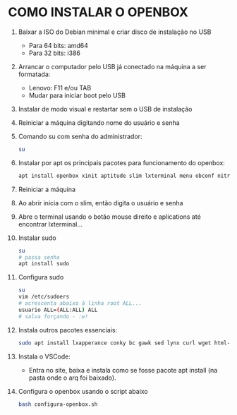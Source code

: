 # COMO INSTALAR O OPENBOX

1. Baixar a ISO do Debian minimal e criar disco de instalação no USB
	- Para 64 bits: amd64
	- Para 32 bits: i386

2. Arrancar o computador pelo USB já conectado na máquina a ser formatada:
	- Lenovo: F11 e/ou TAB
	- Mudar para iniciar boot pelo USB

3. Instalar de modo visual e restartar sem o USB de instalação

4. Reiniciar a máquina digitando nome do usuário e senha

5. Comando su com senha do administrador:
	~~~ bash
	su 
	~~~

6. Instalar por apt os principais pacotes para funcionamento do openbox:
	~~~ bash
	apt install openbox xinit aptitude slim lxterminal menu obconf nitrogen compton tint2 thunar arandr rofi 
	~~~

7. Reiniciar a máquina

8. Ao abrir inicia com o slim, então digita o usuário e senha

9. Abre o terminal usando o botão mouse direito e aplications até encontrar lxterminal...

10. Instalar sudo
	~~~ bash
	su
	# passa senha 
	apt install sudo
	~~~

11. Configura sudo
	~~~ bash
	su
	vim /etc/sudoers
	# acrescenta abaixo à linha root ALL...
	usuario ALL=(ALL:ALL) ALL
	# salva forçando - :w!
	~~~

12. Instala outros pacotes essenciais:
	~~~ bash
	sudo apt install lxapperance conky bc gawk sed lynx curl wget html-xml-utils xclip ffmpeg imagemagick youtube-dl nmap gnumeric abiword htop mc ranger mupdf alpine colordiff feh fswebcam dialog jq numix-icon-theme-circle git gimp hugo 
	~~~ 


13. Instala o VSCode:
	- Entra no site, baixa e instala como se fosse pacote apt install (na pasta onde o arq foi baixado). 


14. Configura o openbox usando o script abaixo
	~~~ bash
	bash configura-openbox.sh 
	~~~


 

